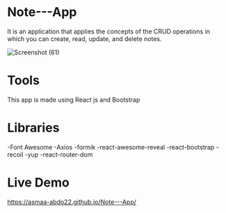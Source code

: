# Note---App
It is an application that applies the concepts of the CRUD operations in which you can  create, read, update, and delete notes.

![Screenshot (61)](https://github.com/Asmaa-Abdo22/Note---App/assets/152712176/eb8dd19c-9a28-4833-9f0a-a924415058bd)

# Tools 
This app is made using React js and Bootstrap 

# Libraries
-Font Awesome
-Axios
-formik
-react-awesome-reveal
-react-bootstrap
-recoil
-yup
-react-router-dom

# Live Demo
https://asmaa-abdo22.github.io/Note---App/
